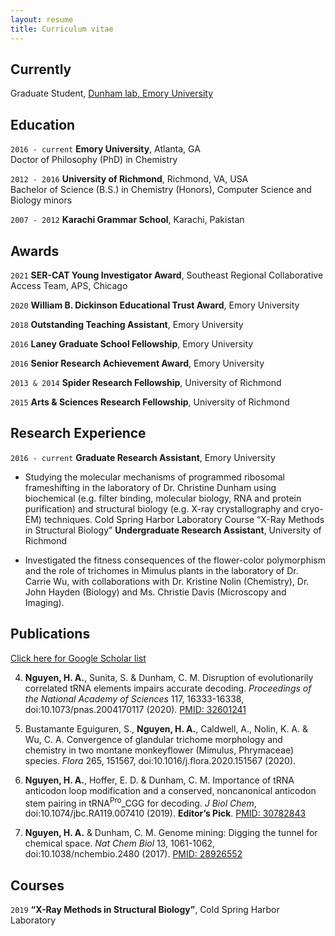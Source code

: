 ```yaml
---
layout: resume
title: Curriculum vitae
---
```


## Currently

Graduate Student, [Dunham lab, Emory University](http://www.biochem.emory.edu/dunham/) 

## Education

`2016 - current`
__Emory University__, Atlanta, GA  
Doctor of Philosophy (PhD) in Chemistry

`2012 - 2016`
__University of Richmond__, Richmond, VA, USA  
Bachelor of Science (B.S.) in Chemistry (Honors), Computer Science and Biology minors

`2007 - 2012`
__Karachi Grammar School__, Karachi, Pakistan

## Awards
`2021`
__SER-CAT Young Investigator Award__, Southeast Regional Collaborative Access Team, APS, Chicago

`2020`
__William B. Dickinson Educational Trust Award__, Emory University 

`2018`
__Outstanding Teaching Assistant__, Emory University 

`2016`
__Laney Graduate School Fellowship__, Emory University 

`2016`
__Senior Research Achievement Award__, Emory University 

`2013 & 2014`
__Spider Research Fellowship__, University of Richmond 

`2015`
__Arts & Sciences Research Fellowship__, University of Richmond 

## Research Experience

`2016 - current`
__Graduate Research Assistant__, Emory University 

- Studying the molecular mechanisms of programmed ribosomal frameshifting in the laboratory of Dr. Christine Dunham using biochemical (e.g. filter binding, molecular biology, RNA and protein purification) and structural biology (e.g. X-ray crystallography and cryo-EM) techniques.
Cold Spring Harbor Laboratory Course “X-Ray Methods in Structural Biology”
__Undergraduate Research Assistant__, University of Richmond 

- Investigated the fitness consequences of the flower-color polymorphism and the role of trichomes in Mimulus plants in the laboratory of Dr. Carrie Wu, with collaborations with Dr. Kristine Nolin (Chemistry), Dr. John Hayden (Biology) and Ms. Christie Davis (Microscopy and Imaging).

## Publications

[Click here for Google Scholar list](https://scholar.google.com/citations?user=Tlxj6igAAAAJ&hl=en)

4. __Nguyen, H. A.__, Sunita, S. & Dunham, C. M. Disruption of evolutionarily correlated tRNA elements impairs accurate decoding. *Proceedings of the National Academy of Sciences* 117, 16333-16338, doi:10.1073/pnas.2004170117 (2020). [PMID: 32601241](https://pubmed.ncbi.nlm.nih.gov/32601241/)

3. Bustamante Eguiguren, S., __Nguyen, H. A.__, Caldwell, A., Nolin, K. A. & Wu, C. A. Convergence of glandular trichome morphology and chemistry in two montane monkeyflower (Mimulus, Phrymaceae) species. _Flora_ 265, 151567, doi:10.1016/j.flora.2020.151567 (2020).

2. __Nguyen, H. A.__, Hoffer, E. D. & Dunham, C. M. Importance of tRNA anticodon loop modification and a conserved, noncanonical anticodon stem pairing in tRNA<sup>Pro</sup>_CGG  for decoding. *J Biol Chem*, doi:10.1074/jbc.RA119.007410 (2019). __Editor’s Pick__. [PMID: 30782843](https://pubmed.ncbi.nlm.nih.gov/30782843/)

1. __Nguyen, H. A.__ & Dunham, C. M. Genome mining: Digging the tunnel for chemical space. *Nat Chem Biol* 13, 1061-1062, doi:10.1038/nchembio.2480 (2017). [PMID: 28926552](https://pubmed.ncbi.nlm.nih.gov/28926552/)

## Courses
`2019`
__“X-Ray Methods in Structural Biology”__, Cold Spring Harbor Laboratory

<!-- ### Footer

Last updated: April 2021 -->


